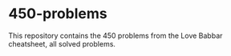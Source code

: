# 450-problems
This repository contains the 450 problems from the Love Babbar cheatsheet, all solved problems.
